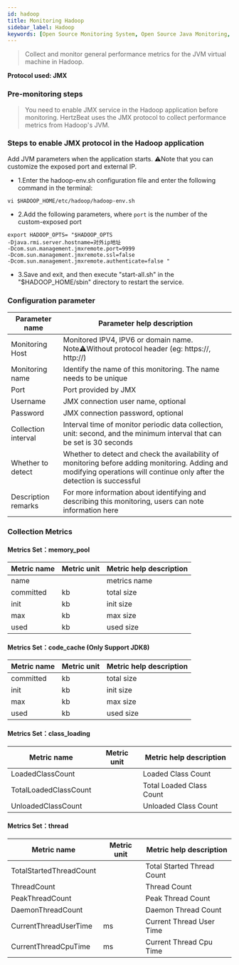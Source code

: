 ```yaml
---
id: hadoop
title: Monitoring Hadoop
sidebar_label: Hadoop 
keywords: [Open Source Monitoring System, Open Source Java Monitoring, Hadoop JVM Monitoring]
---
```


> Collect and monitor general performance metrics for the JVM virtual machine in Hadoop.

**Protocol used: JMX**

### Pre-monitoring steps

> You need to enable JMX service in the Hadoop application before monitoring. HertzBeat uses the JMX protocol to collect performance metrics from Hadoop's JVM.

### Steps to enable JMX protocol in the Hadoop application

Add JVM parameters when the application starts. ⚠️Note that you can customize the exposed port and external IP.

- 1.Enter the hadoop-env.sh configuration file and enter the following command in the terminal:

```shell
vi $HADOOP_HOME/etc/hadoop/hadoop-env.sh
```

- 2.Add the following parameters, where `port` is the number of the custom-exposed port

```shell
export HADOOP_OPTS= "$HADOOP_OPTS
-Djava.rmi.server.hostname=对外ip地址 
-Dcom.sun.management.jmxremote.port=9999
-Dcom.sun.management.jmxremote.ssl=false
-Dcom.sun.management.jmxremote.authenticate=false "
```

- 3.Save and exit, and then execute "start-all.sh" in the "$HADOOP_HOME/sbin" directory to restart the service.

### Configuration parameter

|   Parameter name    |                                                                        Parameter help description                                                                         |
|---------------------|---------------------------------------------------------------------------------------------------------------------------------------------------------------------------|
| Monitoring Host     | Monitored IPV4, IPV6 or domain name. Note⚠️Without protocol header (eg: https://, http://)                                                                                |
| Monitoring name     | Identify the name of this monitoring. The name needs to be unique                                                                                                         |
| Port                | Port provided by JMX                                                                                                                                                      |
| Username            | JMX connection user name, optional                                                                                                                                        |
| Password            | JMX connection password, optional                                                                                                                                         |
| Collection interval | Interval time of monitor periodic data collection, unit: second, and the minimum interval that can be set is 30 seconds                                                   |
| Whether to detect   | Whether to detect and check the availability of monitoring before adding monitoring. Adding and modifying operations will continue only after the detection is successful |
| Description remarks | For more information about identifying and describing this monitoring, users can note information here                                                                    |

### Collection Metrics

#### Metrics Set：memory_pool

| Metric name | Metric unit | Metric help description |
|-------------|-------------|-------------------------|
| name        |             | metrics name            |
| committed   | kb          | total size              |
| init        | kb          | init size               |
| max         | kb          | max size                |
| used        | kb          | used size               |

#### Metrics Set：code_cache (Only Support JDK8)

| Metric name | Metric unit | Metric help description |
|-------------|-------------|-------------------------|
| committed   | kb          | total size              |
| init        | kb          | init size               |
| max         | kb          | max size                |
| used        | kb          | used size               |

#### Metrics Set：class_loading

|      Metric name      | Metric unit | Metric help description  |
|-----------------------|-------------|--------------------------|
| LoadedClassCount      |             | Loaded Class Count       |
| TotalLoadedClassCount |             | Total Loaded Class Count |
| UnloadedClassCount    |             | Unloaded Class Count     |

#### Metrics Set：thread

|       Metric name       | Metric unit |  Metric help description   |
|-------------------------|-------------|----------------------------|
| TotalStartedThreadCount |             | Total Started Thread Count |
| ThreadCount             |             | Thread Count               |
| PeakThreadCount         |             | Peak Thread Count          |
| DaemonThreadCount       |             | Daemon Thread Count        |
| CurrentThreadUserTime   | ms          | Current Thread User Time   |
| CurrentThreadCpuTime    | ms          | Current Thread Cpu Time    |

